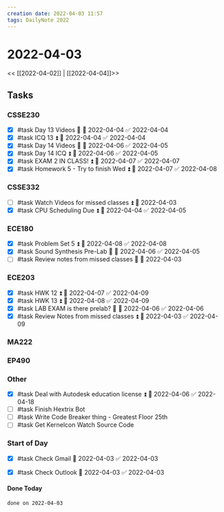 ```yaml
---
creation date: 2022-04-03 11:57
tags: DailyNote 2022
---
```



# 2022-04-03

<< [[2022-04-02]] | [[2022-04-04]]>>

## Tasks

### CSSE230
- [x] #task Day 13 Videos 🔼 📅 2022-04-04 ✅ 2022-04-04
- [x] #task ICQ 13 ⏫ 📅 2022-04-04 ✅ 2022-04-04
- [x] #task Day 14 Videos 🔼 📅 2022-04-06 ✅ 2022-04-05
- [x] #task Day 14 ICQ ⏫ 📅 2022-04-06 ✅ 2022-04-05
- [x] #task EXAM 2 IN CLASS! ⏫ 📅 2022-04-07 ✅ 2022-04-07
- [x] #task Homework 5 - Try to finish Wed ⏫ 📅 2022-04-07 ✅ 2022-04-08

### CSSE332
- [ ] #task Watch Videos for missed classes ⏫ 📅 2022-04-03
- [x] #task CPU Scheduling Due ⏫ 📅 2022-04-04 ✅ 2022-04-05

### ECE180
- [x] #task Problem Set 5 ⏫ 📅 2022-04-08 ✅ 2022-04-08
- [x] #task Sound Synthesis Pre-Lab 🔽 📅 2022-04-06 ✅ 2022-04-05
- [ ] #task Review notes from missed classes 🔼 📅 2022-04-03

### ECE203
- [x] #task HWK 12 ⏫ 📅 2022-04-07 ✅ 2022-04-09
- [x] #task HWK 13 ⏫ 📅 2022-04-08 ✅ 2022-04-09
- [x] #task LAB EXAM is there prelab? 🔼 📅 2022-04-06 ✅ 2022-04-06
- [x] #task Review Notes from missed classes ⏫ 📅 2022-04-03 ✅ 2022-04-09

### MA222

### EP490

### Other
- [x] #task Deal with Autodesk education license ⏫ 📅 2022-04-06 ✅ 2022-04-18
- [ ] #task Finish Hextrix Bot
- [ ] #task Write Code Breaker thing - Greatest Floor 25th
- [ ] #task Get Kernelcon Watch Source Code

### Start of Day
- [x] #task Check Gmail 📅 2022-04-03 ✅ 2022-04-03
- [x] #task Check Outlook 📅 2022-04-03 ✅ 2022-04-03




#### Done Today

```tasks
done on 2022-04-03
```